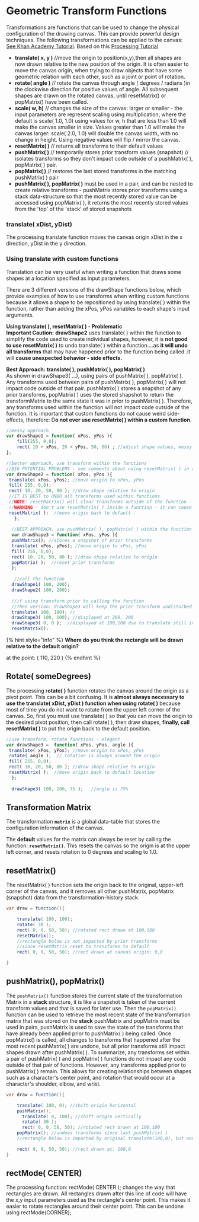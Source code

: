 # Geometric Transform Functions

Transformations are functions that can be used to change the physical configuration of the drawing canvas. This can provide powerful design techniques. The following transformations can be applied to the canvas: [See Khan Academy Tutorial](https://www.khanacademy.org/computing/computer-programming/programming-games-visualizations/programming-transformations/a/translation). Based on this [Processing Tutorial](https://www.processing.org/tutorials/transform2d/)

* **translate\( x, y \)** //move the origin to position\(x,y\),then all shapes are now drawn relative to the new position of the origin. It is often easier to move the canvas origin, when trying to draw objects that have some geometric relation with each other, such as a joint or point of rotation.
* **rotate\( angle \)** // rotate the canvas through angle \( degrees / radians \)in the clockwise direction for positive values of angle. All subsequent shapes are drawn on the rotated canvas, until resetMatrix\(\) or popMatrix\(\) have been called.
* **scale\( w, h\)** // changes the size of the canvas: larger or smaller - the input parameters are represent scaling using multiplication,  where the default is scale\( 1.0, 1.0\) using values for w, h that are less than 1.0 will make the canvas smaller in size.  Values greater than 1.0 will make the canvas larger: scale\( 2.0, 1.0\) will double the canvas width, with no change in height.  Using negative values will flip / mirror the canvas.
* **resetMatrix\( \)** // returns all transforms to their default values
* **pushMatrix\( \)** // temporarily stores prior transform values \(snapshot\) // isolates transforms so they don't impact code outside of a pushMatrix\( \), popMatrix\( \) pair.
* **popMatrix\( \)** // restores the last stored transforms in the matching pushMatrix\( \) pair
* **pushMatrix\( \), popMatrix\( \)** must be used in a pair, and can be nested to create relative transforms - pushMatrix stores prior transforms using a stack data-structure so that the most recently stored value can be accessed using popMatrix\( \), it returns the most recently stored values from the 'top' of the 'stack' of stored snapshots

### translate\( xDist, yDist\)

The processing translate function moves the canvas origin xDist in the x direction, yDist in the y direction.  

### Using translate with custom functions

Translation can be very useful when writing a function that draws some shapes at a location specified as input parameters.    
  
There are 3 different versions of the drawShape functions below, which provide examples of how to use transforms when writing custom functions because it allows a shape to be repositioned by using translate\( \) within the function, rather than adding the xPos, yPos variables to each shape's input arguments.   

**Using  translate\( \), resetMatrix\( \) - Problematic**   
**Important Caution:**  **drawShape2** uses translate\( \) within the function to simplify the code used to create individual shapes, however, it is **not good to use resetMatrix\( \)** to undo translate\( \) within a function....as **it will undo all transforms** that may have happened prior to the function being called..it will **cause unexpected behavior - side effects.**  
  
**Best Approach:  translate\( \), pushMatrix\( \), popMatrix\( \)**  
As shown in drawShape3\( ...\), using pairs of pushMatrix\( \), popMatrix\( \). Any transforms used between pairs of pushMatrix\( \), popMatrix\( \) will not impact code outside of that pair.  pushMatrix\( \) stores a snapshot of any prior transforms, popMatrix\( \) uses the stored shapshot to return the transformMatrix to the same state it was in prior to pushMatrix\( \).  Therefore, any transforms used within the function will not impact code outside of the function.  It is important that custom functions do not cause weird side-effects, therefore: D**o not ever use resetMatrix\( \) within a custom function.**

```javascript
//messy approach 
var drawShape1 = function( xPos, yPos ){  
    fill(255, 0,0);
    rect( 10 + xPos, 20 + yPos, 50, 80) ; //adjust shape values, messy
};

//better approach, use transform within the functions
//BIG POTENTIAL PROBLEMS - see comments about using resetMatrix( ) in a function
var drawShape2 = function( xPos, yPos ){
 translate( xPos, yPos); //move origin to xPos, yPos
 fill( 255, 0,0);
 rect( 10, 20, 50, 80 ); //draw shape relative to origin
 //IT IS BEST to UNDO all transforms used within functions  
 //NOTE: resetMatrix() will clear transforms outside of the function - NOT IDEAL
 //WARNING - don't use resetMatrix( ) inside a function - it can cause odd side-effects
 resetMatrix( );  //move origin back to default - 
   };
  
  //BEST APPROACH, use pushMatrix( ), popMatrix( ) within the function
  var drawShape3 = function( xPos, yPos ){
  pushMatrix(); //stores a snapshot of prior transforms
  translate( xPos, yPos); //move origin to xPos, yPos
  fill( 255, 0,0);
  rect( 10, 20, 50, 80 ); //draw shape relative to origin
  popMatrix( );  //reset prior transforms
  };
  
   //call the function
  drawShape1( 100, 200); 
  drawShape2( 100, 200); 
  
  //if using transform prior to calling the function
  //then version: drawShape3 will keep the prior transform undisturbed
  translate( 100, 100); //
  drawShape3( 100, 100); //displayed at 200, 200
  drawShape3( 0, 0 );  //displayed at 100,100 due to translate still in effect
  resetMatrix();
```

{% hint style="info" %}
**Where do you think the rectangle will be drawn relative to the default origin?**

at the point:  \( 110, 220 \)
{% endhint %}

## Rotate\( someDegrees\)

The processing r**otate\( \)** function rotates the canvas around the origin as a pivot point.  This can be a bit confusing.  It is **almost always necessary to use the translate\( xDist, yDist \) function when using rotate\( \)** because most of time you do not want to rotate from the upper left corner of the canvas.  So, first you must use translate\( \) so that you can move the origin to the desired pivot position, then call rotate\( \), then draw shapes, **finally, call resetMatrix\( \)** to put the origin back to the default position.  

```javascript
//use transform, rotate functions - elegant
var drawShape3 =  function( xPos, yPos, angle ){
 translate( xPos, yPos); //move origin to xPos, yPos
 rotate( angle );  // rotation is always around the origin
 fill( 255, 0,0);
 rect( 10, 20, 50, 80 ); //draw shape relative to origin
 resetMatrix( );  //move origin back to default location
  };
  
  drawShape3( 100, 200, 75 );   //angle is 75% 
```

## Transformation Matrix

The transformation **`matrix`** is a global data-table that stores the configuration information of the canvas. 

The **default** values for the matrix can always be reset by calling the function: **`resetMatrix()`**. This resets the canvas so the origin is at the upper left corner, and resets rotation to 0 degrees and scaling to 1.0.

## resetMatrix\(\)

The resetMatrix\( \) function sets the origin back to the original, upper-left corner of the canvas, and it removes all other pushMatrix, popMatrix \(snapshot\) data from the transformation-history stack.

```java
var draw = function(){

    translate( 100, 100);
    rotate( 30 );
    rect( 0, 0, 50, 50); //rotated rect drawn at 100,100
    resetMatrix();
    //rectangle below is not impacted by prior transforms
    //since resetMatrix reset to transforms to default 
    rect( 0, 0, 50, 50); //rect drawn at canvas origin: 0,0

}
```

## pushMatrix\(\), popMatrix\(\)

The `pushMatrix()` function stores the current state of the transformation Matrix in a **stack** structure, it is like a snapshot is taken of the current transform values and that is saved for later use. Then the `popMatrix()` function can be used to retrieve the most recent state of the transformation matrix that was stored on the **stack** pushMatrix and popMatrix must be used in pairs, pushMatrix is used to save the state of the transforms that have already been applied prior to pushMatrix\( \) being called. Once popMatrix\(\) is called, all changes to transforms that happened after the most recent pushMatrix\( \) are undone, but all prior transforms still impact shapes drawn after pushMatrix\( \). To summarize, any transforms set within a pair of pushMatrix\( \) and popMatrix\( \) functions do not impact any code outside of that pair of functions. However, any transforms applied prior to pushMatrix\( \) remain. This allows for creating relationships between shapes such as a character's center point, and rotation that would occur at a character's shoulder, elbow, and wrist.

```java
var draw = function(){

    translate( 100, 0); //shift origin horizontal 
    pushMatrix();
      translate( 0, 100); //shift origin vertically
      rotate( 30 ); 
      rect( 0, 0, 50, 50); //rotated rect drawn at 100,100
    popMatrix(); //undoes transforms since last pushMatrix( )
    //rectangle below is impacted by original translate(100,0), but none of the changes inside pushMatrix(), popMatrix( ) pair.

    rect( 0, 0, 50, 50); //rect drawn at: 100,0
}
```

## rectMode\( CENTER\)

The processing function: rectMode\( CENTER \); changes the way that rectangles are drawn. All rectangles drawn after this line of code will have the x,y input parameters used as the rectangle's center point. This makes it easier to rotate rectangles around their center point. This can be undone using rectMode\(CORNER\);

